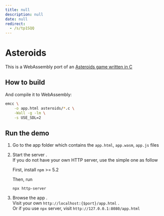 ```yaml
---
title: null
description: null
date: null
redirect:
  - /s/tp1SQQ
---
```


# Asteroids

This is a WebAssembly port of an [Asteroids game written in C](https://github.com/flightcrank/asteroids)

## How to build

And compile it to WebAssembly:

```bash
emcc \
    -o app.html asteroids/*.c \
    -Wall -g -lm \
    -s USE_SDL=2
```

## Run the demo

1. Go to the app folder which contains the `app.html`, `app.wasm`, `app.js` files

2. Start the server .  
   If you do not have your own HTTP server, use the simple one as follow

   First, install `npm` >= 5.2

   Then, run

   ```console
   npx http-server
   ```

3. Browse the app .  
   Visit your own `http://localhost:{$port}/app.html` .  
   Or if you use `npx` server, visit `http://127.0.0.1:8080/app.html`
